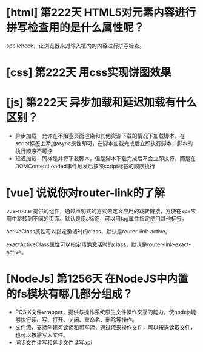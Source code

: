 # [html] 第222天 HTML5对元素内容进行拼写检查用的是什么属性呢？

spellcheck，让浏览器来对输入框内的内容进行拼写检查。

# [css] 第222天 用css实现饼图效果

# [js] 第222天 异步加载和延迟加载有什么区别？

- 异步加载，允许在不阻塞页面渲染和其他资源下载的情况下加载脚本。在script标签上添加async属性即可，在脚本加载完成后立即执行脚本，脚本的执行顺序不可控
- 延迟加载，同样是并行下载脚本，但是脚本下载完成后不会立即执行，而是在DOMContentLoaded事件触发后按照script标签的顺序执行

# [vue] 说说你对router-link的了解

vue-router提供的组件，通过声明式的方式去定义应用的跳转链接，方便在spa应用中跳转到不同的页面。默认是用a标签，可以用tag属性指定使用其他标签。

activeClass属性可以指定激活时的class，默认是router-link-active。

exactActiveClass属性可以指定精确激活时的class，默认是router-link-exact-active。

# [NodeJs] 第1256天 在NodeJS中内置的fs模块有哪几部分组成？

- POSIX文件wrapper，提供与操作系统原生文件操作交互的能力，使nodejs能够执行读、写、打开、关闭、重命名、删除等操作。
- 文件流，支持创建可读流和可写流，通过流来操作文件，可以按需读取文件，也可以按需写入文件。
- 同步文件读写和异步文件读写api
